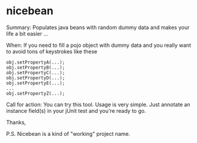 nicebean
========

Summary: Populates java beans with random dummy data and makes your life a bit easier ...

When: If you need to fill a pojo object with dummy data and you really want to avoid tons of keystrokes like these

`obj.setPropertyA(...);`<br>
`obj.setPropertyB(...);`<br>
`obj.setPropertyC(...);`<br>
`obj.setPropertyD(...);`<br>
`obj.setPropertyE(...);`<br>
`...`<br>
`obj.setPropertyZ(...);`

Call for action: You can try this tool. Usage is very simple. Just annotate an instance field(s) in your jUnit test and you're ready to go.

Thanks,  

P.S. Nicebean is a kind of "working" project name. 
